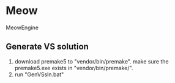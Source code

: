 # Meow
MeowEngine

## Generate VS solution
1. download premake5 to "vendor/bin/premake". make sure the premake5.exe exists in "vendor/bin/premake/".
2. run "GenVSsln.bat"